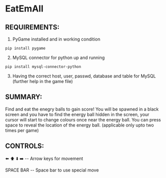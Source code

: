 # EatEmAll

## REQUIREMENTS: 
1. PyGame installed and in working condition
``` 
pip install pygame
```
2. MySQL connector for python up and running 
``` 
pip install mysql-connector-python
```
3. Having the correct host, user, passwd, database and table for MySQL (further help in the game file) 
 
## SUMMARY: 
Find and eat the enegry balls to gain score! 
You will be spawned in a black screen and you have to find the 
energy ball hidden in the screen, your cursor will 
start to change colours once near the energy ball. 
You can press space to reveal the location of the 
energy ball. (applicable only upto two times per game) 

## CONTROLS: 
⬅️ ⬆️ ⬇️ ➡️ -- Arrow keys for movement 

SPACE BAR -- Space bar to use special move 
